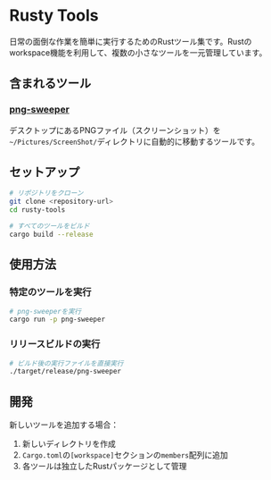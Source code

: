 # Rusty Tools

日常の面倒な作業を簡単に実行するためのRustツール集です。Rustのworkspace機能を利用して、複数の小さなツールを一元管理しています。

## 含まれるツール

### [png-sweeper](./png-sweeper/)
デスクトップにあるPNGファイル（スクリーンショット）を`~/Pictures/ScreenShot/`ディレクトリに自動的に移動するツールです。

## セットアップ

```bash
# リポジトリをクローン
git clone <repository-url>
cd rusty-tools

# すべてのツールをビルド
cargo build --release
```

## 使用方法

### 特定のツールを実行

```bash
# png-sweeperを実行
cargo run -p png-sweeper
```

### リリースビルドの実行

```bash
# ビルド後の実行ファイルを直接実行
./target/release/png-sweeper
```

## 開発

新しいツールを追加する場合：

1. 新しいディレクトリを作成
2. `Cargo.toml`の`[workspace]`セクションの`members`配列に追加
3. 各ツールは独立したRustパッケージとして管理

